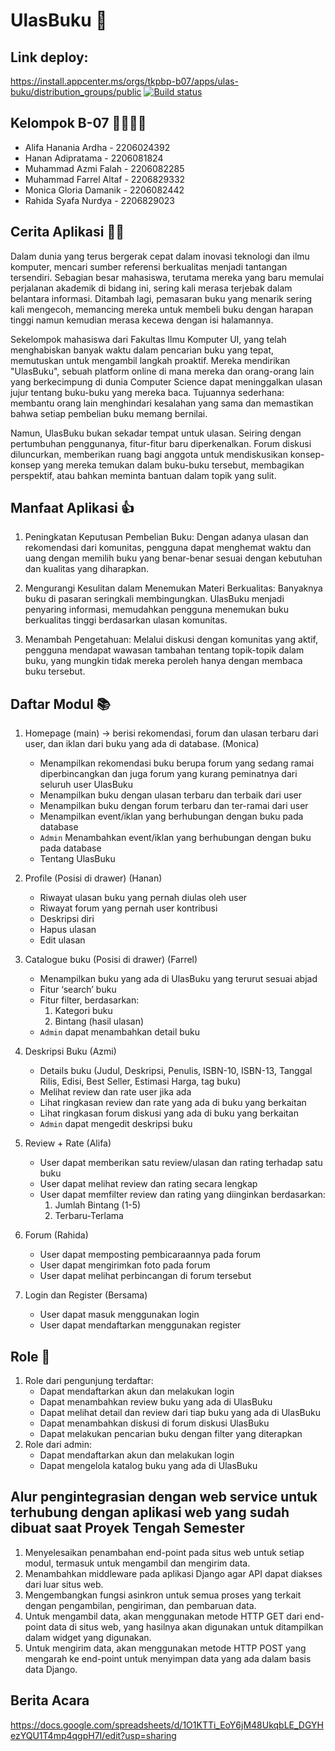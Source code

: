 # UlasBuku 📖

## Link deploy:
https://install.appcenter.ms/orgs/tkpbp-b07/apps/ulas-buku/distribution_groups/public
[![Build status](https://build.appcenter.ms/v0.1/apps/32451f5b-f0e4-4632-8206-6cbe83125d0a/branches/main/badge)](https://appcenter.ms)

## Kelompok B-07 💁‍♂️💁‍♀️
- Alifa Hanania Ardha - 2206024392<br>
- Hanan Adipratama - 2206081824<br>
- Muhammad Azmi Falah - 2206082285<br>
- Muhammad Farrel Altaf - 2206829332<br>
- Monica Gloria Damanik - 2206082442<br>
- Rahida Syafa Nurdya - 2206829023

## Cerita Aplikasi 👨‍💻
Dalam dunia yang terus bergerak cepat dalam inovasi teknologi dan ilmu komputer, mencari sumber referensi berkualitas menjadi tantangan tersendiri. Sebagian besar mahasiswa, terutama mereka yang baru memulai perjalanan akademik di bidang ini, sering kali merasa terjebak dalam belantara informasi. Ditambah lagi, pemasaran buku yang menarik sering kali mengecoh, memancing mereka untuk membeli buku dengan harapan tinggi namun kemudian merasa kecewa dengan isi halamannya.

Sekelompok mahasiswa dari Fakultas Ilmu Komputer UI, yang telah menghabiskan banyak waktu dalam pencarian buku yang tepat, memutuskan untuk mengambil langkah proaktif. Mereka mendirikan "UlasBuku", sebuah platform online di mana mereka dan orang-orang lain yang berkecimpung di dunia Computer Science dapat meninggalkan ulasan jujur tentang buku-buku yang mereka baca. Tujuannya sederhana: membantu orang lain menghindari kesalahan yang sama dan memastikan bahwa setiap pembelian buku memang bernilai.

Namun, UlasBuku bukan sekadar tempat untuk ulasan. Seiring dengan pertumbuhan penggunanya, fitur-fitur baru diperkenalkan. Forum diskusi diluncurkan, memberikan ruang bagi anggota untuk mendiskusikan konsep-konsep yang mereka temukan dalam buku-buku tersebut, membagikan perspektif, atau bahkan meminta bantuan dalam topik yang sulit.


## Manfaat Aplikasi 👍
1. Peningkatan Keputusan Pembelian Buku: Dengan adanya ulasan dan rekomendasi dari komunitas, pengguna dapat menghemat waktu dan uang dengan memilih buku yang benar-benar sesuai dengan kebutuhan dan kualitas yang diharapkan.

2. Mengurangi Kesulitan dalam Menemukan Materi Berkualitas: Banyaknya buku di pasaran seringkali membingungkan. UlasBuku menjadi penyaring informasi, memudahkan pengguna menemukan buku berkualitas tinggi berdasarkan ulasan komunitas.

3. Menambah Pengetahuan: Melalui diskusi dengan komunitas yang aktif, pengguna mendapat wawasan tambahan tentang topik-topik dalam buku, yang mungkin tidak mereka peroleh hanya dengan membaca buku tersebut.

## Daftar Modul 📚
1. Homepage (main) -> berisi rekomendasi, forum dan ulasan terbaru dari user, dan iklan dari buku yang ada di database. (Monica)
    - Menampilkan rekomendasi buku berupa forum yang sedang ramai diperbincangkan dan juga forum yang kurang peminatnya dari seluruh user UlasBuku 
    - Menampilkan buku dengan ulasan terbaru dan terbaik dari user 
    - Menampilkan buku dengan forum terbaru dan ter-ramai dari user 
    - Menampilkan event/iklan yang berhubungan dengan buku pada database 
    - `Admin` Menambahkan event/iklan yang berhubungan dengan buku pada database 
    - Tentang UlasBuku 
    

2. Profile (Posisi di drawer) (Hanan)
    - Riwayat ulasan buku yang pernah diulas oleh user 
    - Riwayat forum yang pernah user kontribusi 
    - Deskripsi diri 
    - Hapus ulasan 
    - Edit ulasan 

3. Catalogue buku (Posisi di drawer) (Farrel)
    - Menampilkan buku yang ada di UlasBuku yang terurut sesuai abjad 
    - Fitur ‘search’ buku 
    - Fitur filter, berdasarkan:
        1. Kategori buku
        2. Bintang (hasil ulasan)
    - `Admin` dapat menambahkan detail buku 

4. Deskripsi Buku (Azmi)
    - Details buku (Judul, Deskripsi, Penulis, ISBN-10, ISBN-13, Tanggal Rilis, Edisi, Best Seller, Estimasi Harga, tag buku) 
    - Melihat review dan rate user jika ada 
    - Lihat ringkasan review dan rate yang ada di buku yang berkaitan 
    - Lihat ringkasan forum diskusi yang ada di buku yang berkaitan 
    - `Admin` dapat mengedit deskripsi buku 

5. Review + Rate (Alifa)
    - User dapat memberikan satu review/ulasan dan rating terhadap satu buku 
    - User dapat melihat review dan rating secara lengkap 
    - User dapat memfilter review dan rating yang diinginkan berdasarkan: 
        1. Jumlah Bintang (1-5) 
        2. Terbaru-Terlama

6. Forum (Rahida)
    - User dapat memposting pembicaraannya pada forum 
    - User dapat mengirimkan foto pada forum 
    - User dapat melihat perbincangan di forum tersebut 

7. Login dan Register (Bersama)
    - User dapat masuk menggunakan login 
    - User dapat mendaftarkan menggunakan register 

## Role 👥
1. Role dari pengunjung terdaftar: 
    - Dapat mendaftarkan akun dan melakukan login
    - Dapat menambahkan review buku yang ada di UlasBuku 
    - Dapat melihat detail dan review dari tiap buku yang ada di UlasBuku
    - Dapat menambahkan diskusi di forum diskusi UlasBuku
    - Dapat melakukan pencarian buku dengan filter yang diterapkan
2. Role dari admin:
    - Dapat mendaftarkan akun dan melakukan login
    - Dapat mengelola katalog buku yang ada di UlasBuku

## Alur pengintegrasian dengan web service untuk terhubung dengan aplikasi web yang sudah dibuat saat Proyek Tengah Semester
1. Menyelesaikan penambahan end-point pada situs web untuk setiap modul, termasuk untuk mengambil dan mengirim data.
2. Menambahkan middleware pada aplikasi Django agar API dapat diakses dari luar situs web.
3. Mengembangkan fungsi asinkron untuk semua proses yang terkait dengan pengambilan, pengiriman, dan pembaruan data.
4. Untuk mengambil data, akan menggunakan metode HTTP GET dari end-point data di situs web, yang hasilnya akan digunakan untuk ditampilkan dalam widget yang digunakan.
5. Untuk mengirim data, akan menggunakan metode HTTP POST yang mengarah ke end-point untuk menyimpan data yang ada dalam basis data Django.
			      
## Berita Acara
https://docs.google.com/spreadsheets/d/1O1KTTi_EoY6jM48UkqbLE_DGYHezYQU1T4mp4qgpH7I/edit?usp=sharing
